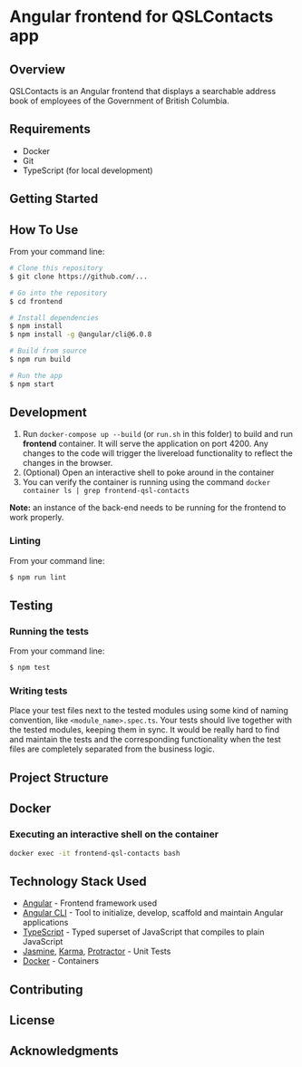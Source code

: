 # Angular frontend for QSLContacts app

## Overview
QSLContacts is an Angular frontend that displays a searchable address book of employees of the Government of British Columbia.

## Requirements

- Docker
- Git
- TypeScript (for local development)

## Getting Started

## How To Use

From your command line:

```bash
# Clone this repository
$ git clone https://github.com/...

# Go into the repository
$ cd frontend

# Install dependencies
$ npm install
$ npm install -g @angular/cli@6.0.8

# Build from source
$ npm run build

# Run the app
$ npm start
```

## Development

1. Run `docker-compose up --build` (or `run.sh` in this folder) to build and run **frontend** container.
It will serve the application on port 4200. Any changes to the code will trigger the livereload functionality to reflect the changes in the browser.
2. (Optional) Open an interactive shell to poke around in the container
3. You can verify the container is running using the command ```docker container ls | grep frontend-qsl-contacts```

**Note:** an instance of the back-end needs to be running for the frontend to work properly.

### Linting

From your command line:

```bash
$ npm run lint
```

## Testing

### Running the tests

From your command line:

```bash
$ npm test
```

### Writing tests

Place your test files next to the tested modules using some kind of naming convention, like `<module_name>.spec.ts`. Your tests should live together with the tested modules, keeping them in sync. It would be really hard to find and maintain the tests and the corresponding functionality when the test files are completely separated from the business logic.

## Project Structure

## Docker

### Executing an interactive shell on the container

```bash
docker exec -it frontend-qsl-contacts bash
```
## Technology Stack Used

* [Angular](https://angular.io/) - Frontend framework used
* [Angular CLI](https://cli.angular.io/) - Tool to initialize, develop, scaffold and maintain Angular applications
* [TypeScript](https://www.typescriptlang.org/) - Typed superset of JavaScript that compiles to plain JavaScript
* [Jasmine](https://jasmine.github.io/), [Karma](https://karma-runner.github.io/2.0/index.html), [Protractor](http://www.protractortest.org/) - Unit Tests
* [Docker](https://www.docker.com/) - Containers

## Contributing

## License

## Acknowledgments


